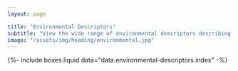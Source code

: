 ```yaml
---
layout: page

title: "Environmental Descriptors"
subtitle: "View the wide range of environmental descriptors describing the land, marine and atmosphere at multiple spatial and temporal scales for Wales, many of which have been provided through Earth observations."
image: "/assets/img/heading/environmental.jpg"
---
```


{%-
include boxes.liquid
data="data.environmental-descriptors.index"
-%}